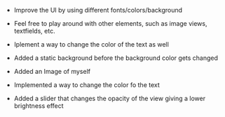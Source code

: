 - Improve the UI by using different fonts/colors/background
- Feel free to play around with other elements, such as image views, textfields, etc.
- Iplement a way to change the color of the text as well

- Added a static background before the background color gets changed
- Added an Image of myself
- Implemented a way to change the color fo the text
- Added a slider that changes the opacity of the view giving a lower brightness effect
